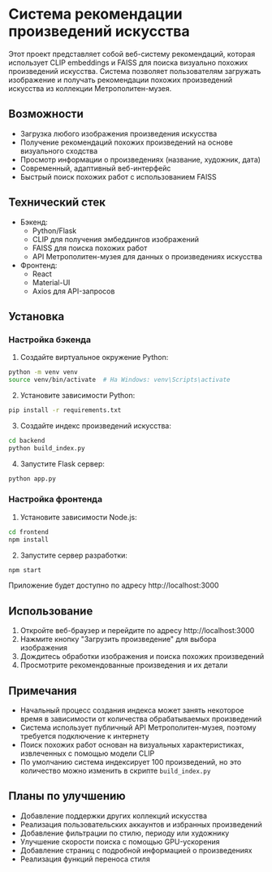# Система рекомендации произведений искусства

Этот проект представляет собой веб-систему рекомендаций, которая использует CLIP embeddings и FAISS для поиска визуально похожих произведений искусства. Система позволяет пользователям загружать изображение и получать рекомендации похожих произведений искусства из коллекции Метрополитен-музея.

## Возможности

- Загрузка любого изображения произведения искусства
- Получение рекомендаций похожих произведений на основе визуального сходства
- Просмотр информации о произведениях (название, художник, дата)
- Современный, адаптивный веб-интерфейс
- Быстрый поиск похожих работ с использованием FAISS

## Технический стек

- Бэкенд:
  - Python/Flask
  - CLIP для получения эмбеддингов изображений
  - FAISS для поиска похожих работ
  - API Метрополитен-музея для данных о произведениях искусства
- Фронтенд:
  - React
  - Material-UI
  - Axios для API-запросов

## Установка

### Настройка бэкенда

1. Создайте виртуальное окружение Python:
```bash
python -m venv venv
source venv/bin/activate  # На Windows: venv\Scripts\activate
```

2. Установите зависимости Python:
```bash
pip install -r requirements.txt
```

3. Создайте индекс произведений искусства:
```bash
cd backend
python build_index.py
```

4. Запустите Flask сервер:
```bash
python app.py
```

### Настройка фронтенда

1. Установите зависимости Node.js:
```bash
cd frontend
npm install
```

2. Запустите сервер разработки:
```bash
npm start
```

Приложение будет доступно по адресу http://localhost:3000

## Использование

1. Откройте веб-браузер и перейдите по адресу http://localhost:3000
2. Нажмите кнопку "Загрузить произведение" для выбора изображения
3. Дождитесь обработки изображения и поиска похожих произведений
4. Просмотрите рекомендованные произведения и их детали

## Примечания

- Начальный процесс создания индекса может занять некоторое время в зависимости от количества обрабатываемых произведений
- Система использует публичный API Метрополитен-музея, поэтому требуется подключение к интернету
- Поиск похожих работ основан на визуальных характеристиках, извлеченных с помощью модели CLIP
- По умолчанию система индексирует 100 произведений, но это количество можно изменить в скрипте `build_index.py`

## Планы по улучшению

- Добавление поддержки других коллекций искусства
- Реализация пользовательских аккаунтов и избранных произведений
- Добавление фильтрации по стилю, периоду или художнику
- Улучшение скорости поиска с помощью GPU-ускорения
- Добавление страниц с подробной информацией о произведениях
- Реализация функций переноса стиля 